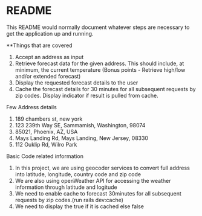 # README

This README would normally document whatever steps are necessary to get the
application up and running.

**Things that are covered

1. Accept an address as input
2. Retrieve forecast data for the given address. This should include, at minimum, the current temperature (Bonus points - Retrieve high/low and/or extended forecast)
3. Display the requested forecast details to the user
4. Cache the forecast details for 30 minutes for all subsequent requests by zip codes. Display indicator if result is pulled from cache.

Few Address details
1. 189 chambers st, new york
2. 123 239th Way SE, Sammamish, Washington, 98074
3. 85021, Phoenix, AZ, USA
4. Mays Landing Rd, Mays Landing, New Jersey, 08330
5. 112 Ouklip Rd, Wilro Park

Basic Code related information
1. In this project, we are using geocoder services to convert full address into latitude, longitude, country code and zip code
2. We are also using openWeather API for accessing the weather information through latitude and logitude
3. We need to enable cache to forecast 30minutes for all subsequent requests by zip codes.(run rails dev:cache)
4. We need to display the true if it is cached else false

